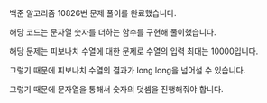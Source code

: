 백준 알고리즘 10826번 문제 풀이를 완료했습니다.

해당 코드는 문자열 숫자를 더하는 함수를 구현해 풀이했습니다.

해당 문제는 피보나치 수열에 대한 문제로 수열의 입력 최대는 10000입니다.

그렇기 때문에 피보나치 수열의 결과가 long long을 넘어설 수 있습니다.

그렇기 때문에 문자열을 통해서 숫자의 덧셈을 진행해줘야 합니다.
